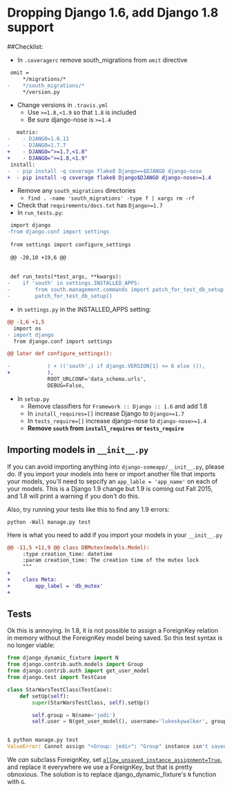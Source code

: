 # Dropping Django 1.6, add Django 1.8 support 

##Checklist:

- In `.coveragerc` remove south_migrations from `omit` directive 

```diff
 omit =
     */migrations/*
-    */south_migrations/*
     */version.py
```

- Change versions in `.travis.yml`
  - Use `>=1.8,<1.9` so that `1.8` is included
  - Be sure django-nose is `>=1.4`

```diff
   matrix:
-    - DJANGO=1.6.11
-    - DJANGO=1.7.7
+    - DJANGO=">=1.7,<1.8"
+    - DJANGO=">=1.8,<1.9"
 install:
-  - pip install -q coverage flake8 Django==$DJANGO django-nose
+  - pip install -q coverage flake8 Django$DJANGO django-nose>=1.4
```

- Remove any `south_migrations` directories
  - `find . -name 'south_migrations' -type f | xargs rm -rf`
- Check that `requirements/docs.txt` has `Django>=1.7`
- In `run_tests.py`:

```diff
 import django
-from django.conf import settings
 
 from settings import configure_settings
 
 @@ -20,10 +19,6 @@
 
 
 def run_tests(*test_args, **kwargs):
-    if 'south' in settings.INSTALLED_APPS:
-        from south.management.commands import patch_for_test_db_setup
-        patch_for_test_db_setup()

```

- in `settings.py` in the INSTALLED_APPS setting:

```diff
@@ -1,6 +1,5
  import os
- import django
  from django.conf import settings

@@ later def configure_settings():

-            ) + (('south',) if django.VERSION[1] <= 6 else ()),
+            ),
             ROOT_URLCONF='data_schema.urls',
             DEBUG=False,
```

- In `setup.py`
  - Remove classifiers for `Framework :: Django :: 1.6` and add 1.8
  - In `install_requires=[]` increase Django to `Django>=1.7`
  - In `tests_require=[]` increase django-nose to `django-nose>=1.4`
  - **Remove `south` from `install_requires` or `tests_require`**

## Importing models in `__init__.py`
If you can avoid importing anything into `django-someapp/__init__.py`, please do. 
If you import your models into here or import another file that imports your models, you'll need to sepcify an `app_lable = 'app_name'` on each of your models. This is a Django 1.9 change but 1.9 is coming out Fall 2015, and 1.8 will print a warning if you don't do this.

Also, try running your tests like this to find any 1.9 errors:
```
python -Wall manage.py test
```

Here is what you need to add if you import your models in your `__init__.py`

```diff
@@ -11,5 +11,9 @@ class DBMutex(models.Model):
     :type creation_time: datetime
     :param creation_time: The creation time of the mutex lock
     """
+
+    class Meta:
+        app_label = 'db_mutex'
+
```


## Tests

Ok this is annoying. In 1.8, it is not possible to assign a ForeignKey relation in memory without the ForeignKey model being saved. So this test syntax is no longer viable:

```python
from django_dynamic_fixture import N
from django.contrib.auth.models import Group
from django.contrib.auth import get_user_model
from django.test import TestCase

class StarWarsTestClass(TestCase):
	def setUp(self):
	    super(StarWarsTestClass, self).setUp()

		self.group = N(name='jedi')
		self.user = N(get_user_model(), username='lukeskywalker', groups=[self.group])


$ python manage.py test
ValueError: Cannot assign "<Group: jedi>": "Group" instance isn't saved in the database
```
We _can_ subclass ForeignKey, set [`allow_unsaved_instance_assignment=True`](https://docs.djangoproject.com/en/1.8/ref/models/fields/#django.db.models.ForeignKey.allow_unsaved_instance_assignment), and replace it everywhere we use a ForeignKey, but that is pretty obnoxious. The solution is to replace
django_dynamic_fixture's `N` function with `G`.

